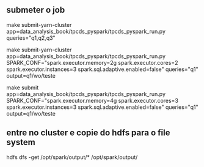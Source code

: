
## submeter o job
make submit-yarn-cluster app=data_analysis_book/tpcds_pyspark/tpcds_pyspark_run.py queries="q1,q2,q3"

make submit-yarn-cluster app=data_analysis_book/tpcds_pyspark/tpcds_pyspark_run.py SPARK_CONF="spark.executor.memory=2g spark.executor.cores=2 spark.executor.instances=3 spark.sql.adaptive.enabled=false" queries="q1" output=q1/wo/teste

make submit app=data_analysis_book/tpcds_pyspark/tpcds_pyspark_run.py SPARK_CONF="spark.executor.memory=4g spark.executor.cores=3 spark.executor.instances=3 spark.sql.adaptive.enabled=false" queries="q1" output=q1/wo/teste

## entre no cluster e copie do hdfs para o file system
hdfs dfs -get /opt/spark/output/* /opt/spark/output/